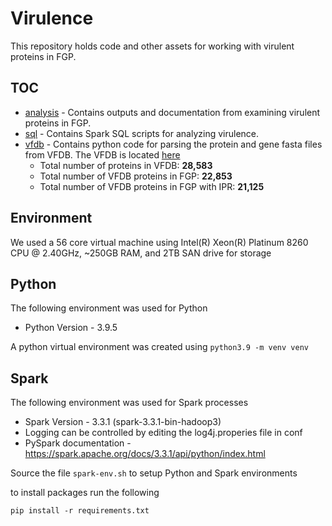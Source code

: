 # Virulence

This repository holds code and other assets for working with virulent proteins in FGP.

## TOC

* [analysis](analysis) - Contains outputs and documentation from examining virulent proteins in FGP.
* [sql](sql) - Contains Spark SQL scripts for analyzing virulence.
* [vfdb](vfdb) - Contains python code for parsing the protein and gene fasta files from VFDB. The VFDB is
  located [here]( http://www.mgc.ac.cn/VFs/)
    * Total number of proteins in VFDB: **28,583**
    * Total number of VFDB proteins in FGP: **22,853**
    * Total number of VFDB proteins in FGP with IPR: **21,125**
 
## Environment

We used a 56 core virtual machine using Intel(R) Xeon(R) Platinum 8260 CPU @ 2.40GHz, ~250GB RAM, and 2TB SAN drive for storage

## Python

The following environment was used for Python

* Python Version - 3.9.5

A python virtual environment was created using `python3.9 -m venv venv`

## Spark

The following environment was used for Spark processes

* Spark Version - 3.3.1 (spark-3.3.1-bin-hadoop3)
* Logging can be controlled by editing the log4j.properies file in conf
* PySpark documentation - https://spark.apache.org/docs/3.3.1/api/python/index.html

Source the file `spark-env.sh` to setup Python and Spark environments

to install packages run the following

```
pip install -r requirements.txt
```
